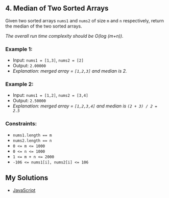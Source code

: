 ## 4. Median of Two Sorted Arrays

Given two sorted arrays `nums1` and `nums2` of size `m` and `n` respectively, return the median of the two sorted arrays.

_The overall run time complexity should be O(log (m+n))._

### Example 1:
-   Input: `nums1 = [1,3]`, `nums2 = [2]`
-   Output: `2.00000`
-   _Explanation: merged array = `[1,2,3]` and median is 2._

### Example 2:
-   Input: `nums1 = [1,2]`, `nums2 = [3,4]`
-   Output: `2.50000`
-   _Explanation: merged array = `[1,2,3,4]` and median is `(2 + 3) / 2 = 2.5`_

### Constraints:
- `nums1.length == m`
- `nums2.length == n`
- `0 <= m <= 1000`
- `0 <= n <= 1000`
- `1 <= m + n <= 2000`
- `-106 <= nums1[i], nums2[i] <= 106`

## My Solutions
- [JavaScript](0004-Median-Two-Sorted-Arrays.js)